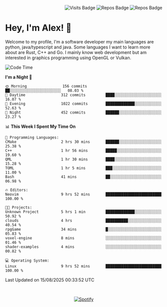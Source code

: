 <p align="right">
  <img src="https://github-badges-api-l4jk.vercel.app/api/visits/Alextibtab/Alextibtab" alt="Visits Badge">
  <img src="https://img.shields.io/badge/dynamic/json?url=https%3A%2F%2Fapi.github.com%2Fusers%2FAlextibtab&query=%24.public_repos&label=Repos" alt="Repos Badge">
  <img src="https://github-badges-api-l4jk.vercel.app/api/years/Alextibtab" alt="Repos Badge">
</p>

<h1 align="left">Hey, I'm Alex! 💽 </h1>

Welcome to my profile, I'm a software developer my main languages are python, java/typescript and java. Some languages I want to learn more about are Rust, C++ and Go. I mainly know web development but am interested in graphics programming using OpenGL or Vulkan.

<!--START_SECTION:waka-->
![Code Time](http://img.shields.io/badge/Code%20Time-179%20hrs%2024%20mins-blue)

**I'm a Night 🦉** 

```text
🌞 Morning                156 commits         ██░░░░░░░░░░░░░░░░░░░░░░░   08.03 % 
🌆 Daytime                312 commits         ████░░░░░░░░░░░░░░░░░░░░░   16.07 % 
🌃 Evening                1022 commits        █████████████░░░░░░░░░░░░   52.63 % 
🌙 Night                  452 commits         ██████░░░░░░░░░░░░░░░░░░░   23.27 % 
```


📊 **This Week I Spent My Time On** 

```text
💬 Programming Languages: 
CMake                    2 hrs 30 mins       ██████░░░░░░░░░░░░░░░░░░░   25.38 % 
C++                      1 hr 56 mins        █████░░░░░░░░░░░░░░░░░░░░   19.60 % 
QML                      1 hr 30 mins        ████░░░░░░░░░░░░░░░░░░░░░   15.28 % 
TOML                     1 hr 5 mins         ███░░░░░░░░░░░░░░░░░░░░░░   11.00 % 
Bash                     41 mins             ██░░░░░░░░░░░░░░░░░░░░░░░   06.98 % 

🔥 Editors: 
Neovim                   9 hrs 52 mins       █████████████████████████   100.00 % 

🐱‍💻 Projects: 
Unknown Project          5 hrs 1 min         █████████████░░░░░░░░░░░░   50.92 % 
clouds                   4 hrs               ██████████░░░░░░░░░░░░░░░   40.54 % 
rpgGame                  34 mins             █░░░░░░░░░░░░░░░░░░░░░░░░   05.83 % 
voxel-engine             8 mins              ░░░░░░░░░░░░░░░░░░░░░░░░░   01.46 % 
shader-examples          4 mins              ░░░░░░░░░░░░░░░░░░░░░░░░░   00.82 % 

💻 Operating System: 
Linux                    9 hrs 52 mins       █████████████████████████   100.00 % 
```


 Last Updated on 15/08/2025 00:33:52 UTC
<!--END_SECTION:waka-->
&nbsp;<div align="center">
  [![Spotify](https://spotify-now-playing-wine-six.vercel.app/api/spotify?border_color=ffffff)](https://open.spotify.com/user/pmo1v2ejnt42kgp5jar5drtag)
</div>

